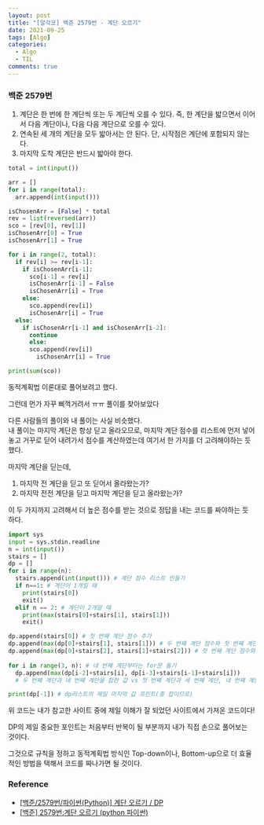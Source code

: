 ```yaml
---
layout: post
title: "[알각코] 백준 2579번 - 계단 오르기"
date: 2021-09-25
tags: [Algo]
categories:
  - Algo
  - TIL
comments: true
---
```



### 백준 2579번


1. 계단은 한 번에 한 계단씩 또는 두 계단씩 오를 수 있다. 즉, 한 계단을 밟으면서 이어서 다음 계단이나, 다음 다음 계단으로 오를 수 있다.
2. 연속된 세 개의 계단을 모두 밟아서는 안 된다. 단, 시작점은 계단에 포함되지 않는다.
3. 마지막 도착 계단은 반드시 밟아야 한다.


```python
total = int(input())

arr = []
for i in range(total):
  arr.append(int(input()))

isChosenArr = [False] * total
rev = list(reversed(arr))
sco = [rev[0], rev[1]]
isChosenArr[0] = True
isChosenArr[1] = True

for i in range(2, total):
  if rev[i] >= rev[i-1]:
    if isChosenArr[i-1]:
      sco[i-1] = rev[i]
      isChosenArr[i-1] = False
      isChosenArr[i] = True
    else:
      sco.append(rev[i])
      isChosenArr[i] = True
  else:
    if isChosenArr[i-1] and isChosenArr[i-2]:
      continue
	  else:
      sco.append(rev[i])
	    isChosenArr[i] = True

print(sum(sco))
```

동적계획법 이론대로 풀어보려고 했다.

그런데 먼가 자꾸 삐꺽거려서 ㅠㅠ 풀이를 찾아보았다

다른 사람들의 풀이와 내 풀이는 사실 비슷했다. </br>
내 풀이는 마지막 계단은 항상 딛고 올라오므로, 마지막 계단 점수를 리스트에 먼저 넣어놓고 거꾸로 딛어 내려가서 점수를 계산하였는데 여기서 한 가지를 더 고려해야하는 듯 했다.

마지막 계단을 딛는데, 

1. 마지막 전 계단을 딛고 또 딛어서 올라왔는가?
2. 마지막 전전 계단을 딛고 마지막 계단을 딛고 올라왔는가?

이 두 가지까지 고려해서 더 높은 점수를 받는 것으로 정답을 내는 코드를 짜야하는 듯 하다.

```python
import sys
input = sys.stdin.readline
n = int(input())
stairs = []
dp = []
for i in range(n):
  stairs.append(int(input())) # 계단 점수 리스트 만들기
  if n==1: # 계단이 1개일 때
    print(stairs[0])
    exit()
  elif n == 2: # 계단이 2개알 때
    print(max(stairs[0]+stairs[1], stairs[1]))
    exit()

dp.append(stairs[0]) # 첫 번째 계단 점수 추가
dp.append(max(dp[0]+stairs[1], stairs[1])) # 두 번째 계단 점수와 첫 번째 계단 점수 합하여 비교 후 더 큰 값으로 추가
dp.append(max(dp[0]+stairs[2], stairs[1]+stairs[2])) # 첫 번째 계단 점수와 세 번째 계단 점수 합한 값 vs 두 번째 계단 점수와 세 번째 계단 점수 합한 값 비교 후 더 큰 값으로 추가
    
for i in range(3, n): # 네 번째 계단부터는 for문 돌기
  dp.append(max(dp[i-2]+stairs[i], dp[i-3]+stairs[i-1]+stairs[i]))
  # 두 번째 계단과 네 번째 계단을 합한 값 vs 첫 번째 계단과 세 번째 계단, 네 번째 계단 합한 값 비교 후 더 큰 값으로 추가 -> 이후 동일

print(dp[-1]) # dp리스트의 제일 마지막 값 프린트(총 합이므로)
```

위 코드는 내가 참고한 사이트 중에 제일 이해가 잘 되었던 사이트에서 가져온 코드이다!
</br>

DP의 제일 중요한 포인트는 처음부터 반복이 될 부분까지 내가 직접 손으로 풀어보는 것이다.
</br>

그것으로 규칙을 정하고 동적계획법 방식인 Top-down이나, Bottom-up으로 더 효율적인 방법을 택해서 코드를 짜나가면 될 것이다.


### Reference

* [[백준/2579번/파이썬(Python)] 계단 오르기 / DP](https://kyoung-jnn.tistory.com/entry/%EB%B0%B1%EC%A4%802579%EB%B2%88%ED%8C%8C%EC%9D%B4%EC%8D%ACPython-%EA%B3%84%EB%8B%A8-%EC%98%A4%EB%A5%B4%EA%B8%B0-DP)
* [[백준] 2579번:계단 오르기 (python 파이썬)](https://jainn.tistory.com/83)